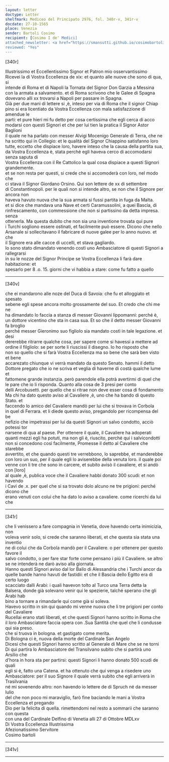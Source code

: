 ```yaml
---
layout: letter
doctype: Letter
shelfmark: Mediceo del Principato 2976, fol. 340r-v, 341r-v
docdate: 27-10-1565
place: Venezia
sender: Bartoli Cosimo
recipient: [Cosimo I de' Medici]
attached_newsletter: <a href="https://smansutti.github.io/cosimobartoli/texts/2976_136/">2976_136</a>
reviewed: "Yes"
---
```


[340r]  
  
  
Illustrissimo et Eccellentissimo Signor et Patron mio osservantissimo  
Ricevei la di Vostra Eccellenza de xix: et quanto alle nuove che sono di qua, si  
intende di Roma et di Napoli la Tornata del Signor Don Garzia a Messina  
con la armata a salvamento. et di Roma scrivono che le Galee di Spagna  
dovevano alli xx trovarsi a Napoli per passare in Spagna.  
Già per due mani di lettere si ,è, inteso per via di Roma che il signor Chiap  
pino si era licentiato da Vostra Eccellenza con mala satisfazzione di amendue le  
parti: et pure hieri mi fu detto per cosa certissima che egli cerca di acco  
modarsi con questi Signori et che per lui tien la pratica il Signor Astor Baglioni  
il quale ne ha parlato con messer Alvigi Mocenigo Generale di Terra, che ne  
ha scritto qui in Collegio: et le qualità del Signor Chiappino satisfanno loro  
tutte, eccetto che dispiace loro, havere inteso che la causa della partita sua,  
da Vostra Eccellenza è, stata perché egli haveva cerco di accomodarsi senza saputa di  
Vostra Eccellenza con il Re Cattolico la qual cosa dispiace a questi Signori grandemente.  
et se non resta per questi, si crede che si accomoderà con loro, nel modo che  
ci stava il Signor Giordano Orsino. Qui son lettere de xx di settembre  
di Constantinopoli. per le quali non si intende altro, se non che il Signore per ancora non  
haveva havuto nuova che la sua armata si fussi partita in fuga da Malta.  
et si dice che mandava una Nave et certi Caramussolini, a quei Bascia, di  
rinfrescamento, con commessione che non si partissino da detta impresa. senza  
ottenerla. Ma questa dubito che non sia una inventione trovata qui pure  
i Turchi sogliono essere ostinati, et facilmente può essere. Dicono che nello  
Arsanale si sollecitavano il fabricare di nuove galee per lo anno nuovo. et che  
il Signore era alle cacce di uccelli, et stava gagliardo.  
Io sono stato dimandato venendo costì uno Ambasciatore di questi Signori a rallegrarsi  
in su le nozze del Signor Principe se Vostra Eccellenza li farà dare habitazione: et  
spesarlo per 8 .o. 15. giorni che vi habbia a stare: come fu fatto a quello  
  
---  

[340v]  
  
  
che ei mandarono alle noze del Duca di Savoia: che fu et alloggiato et spesato  
sebene egli spese ancora molto grossamente del suo. Et credo che chi me ne  
ha dimandato lo faccia a stanza di messer Giovanni lippomanni: perché è,  
un dottore vicentino che sta in casa sua. Et so che il detto messer Giovanni fa broglio  
perché messer Gieronimo suo figliolo sia mandato costì in tale legazione. et desi  
dererebbe ritrarre qualche cosa, per sapere come si havessi a mettere ad  
ordine il filgliolo: se per sorte li riuscissi il disegno. Io ho risposto che  
non so quello che si farà Vostra Eccellenza ma so bene che sarà ben visto et bene  
accarezato chiunque vi verrà mandato da questo Senato. hammi il detto  
Dottore pregato che io ne scriva et veglia di haverne di costà qualche lume et  
fattomene grande instanzia. però parendole ella potrà avertirmi di quel che  
le pare che io li risponda. Quanto alla cosa de 3 presi per conto  
delli Arcobusetti. per quello che si ritrae non deve esser cosa di fondamento  
Ma chi ha dato questo aviso al Cavaliere ,è, uno che ha bando di questo Stato. et  
faccendo lo amico del Cavaliere mandò per lui che si trovava in Corbola  
in quel di Ferrara. et li diede questo aviso, pregandolo per ricompensa del be  
nefizio che impetrassi per lui da questi Signori un salvo condotto, acciò potessi tor  
narsene di qua al paese. Per ottenere il quale, il Cavaliere ha adoperati  
quanti mezzi egli ha potuti, ma non gli è, riuscito, perché qui i salvicondotti  
non si concedono così facilmente, Promesse il detto al Cavaliere che starebbe  
avvertito, et che quando questi tre verrebbono, lo saprebbe, et manderebbe  
con loro un suo, per il quale egli lo aviserebbe della venuta loro. il quale poi  
venne con li tre che sono in carcere, et subito avisò il cavaliere, et si andò con [loro]  
al quale ,è, publica voce che il Cavaliere habbi donato 300 scudi: et non havendo  
i Cavi de .x. per quel che si sa trovato dolo alcuno ne tre prigioni: perché dicono che  
erano venuti con colui che ha dato lo aviso a cavaliere. come ricerchi da lui che  
  
---  

[341r]  
  
  
che li venissero a fare compagnia in Venetia, dove havendo certa inimicizia, non  
voleva venir solo, si crede che saranno liberati, et che questa sia stata una inventio  
ne di colui che da Corbola mandò per il Cavaliere. o per ottenere per questo favore il  
salvo condotto, o per fare star forte come pensano i più il Cavaliere. se altro  
se ne intenderà ne darò aviso alla giornata.  
Hanno questi Signori aviso dal lor Bailo di Alessandria che i Turchi ancor da  
quelle bande hanno havuti de fastidii: et che il Bascia dello Egitto era di certo luogo  
scacciato dalli Arabi: i quali havevon tolto al Turco una Terra detta la  
Balsera, donde già solevano venir qui le spezierie, talché sperano che gli Arabi hab  
bino a tornare a rimandarle qui come già si soleva.  
Havevo scritto in sin qui quando mi venne nuova che li tre prigioni per conto del Cavaliere  
Rucellai erano stati liberati, et che questi Signori hanno scritto in Roma che  
il loro Ambasciatore faccia opera con .Sua Santità che quel che li condusse qui sia preso.  
che si truova in bologna. et gastigato come merita.  
Di Bologna ci è, nuova della morte del Cardinale San Angelo  
Dicesi che questi Signori hanno scritto al Generale di Mare che se ne torni  
Di qui partira lo Ambasciatore del Transilvano subito che si partirà uno Arsilio che  
d'hora in hora sta per partirsi: questi Signori li hanno donato 500 scudi de quali  
egli si è, fatto una Catena. et ha ottenuto che qui venga a risedere uno  
Ambasciatore: per il suo Signore il quale verrà subito che egli arriverà in Trasilvania  
né mi sovenendo altro: non havendo io lettere de di Spruch né da messer Iulio  
del che non poco mi maraviglio, farò fine baciando le mani a Vostra Eccellenza et pregando  
Dio per la felicita di quella. rimettendomi nel resto a sommarii che saranno con questa  
con una del Cardinale Delfino di Venetia alli 27 di Ottobre MDLxv  
Di Vostra Eccellenza Illustrissima  
Afezionatissimo Servitore  
Cosimo bartoli  
  
---  

[341v]  
  
  
  
---  

